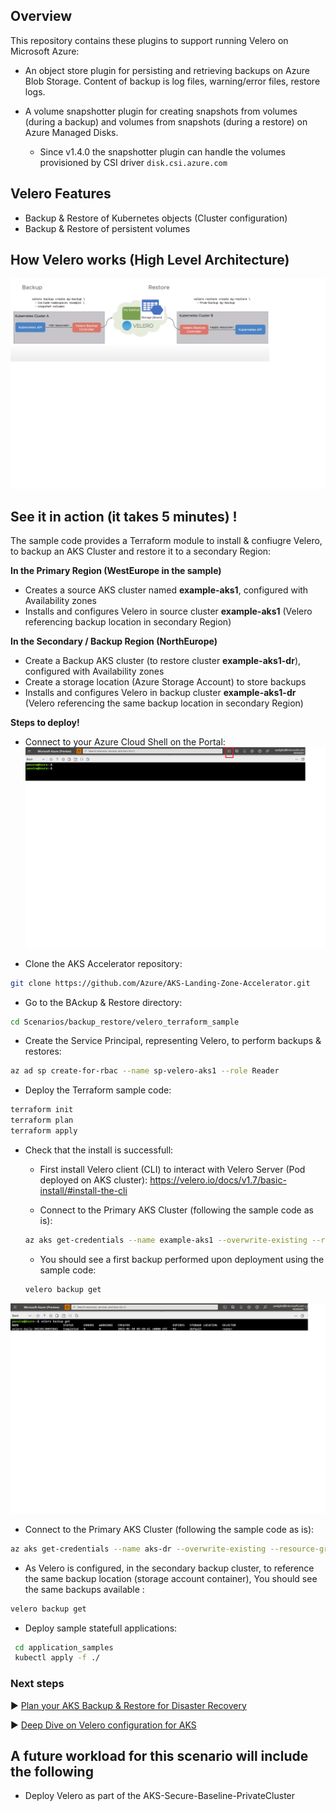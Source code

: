 ## Overview

This repository contains these plugins to support running Velero on Microsoft Azure:

- An object store plugin for persisting and retrieving backups on Azure Blob Storage. Content of backup is log files, warning/error files, restore logs.

- A volume snapshotter plugin for creating snapshots from volumes (during a backup) and volumes from snapshots (during a restore) on Azure Managed Disks.
  - Since v1.4.0 the snapshotter plugin can handle the volumes provisioned by CSI driver `disk.csi.azure.com`

## Velero Features

- Backup & Restore of Kubernetes objects (Cluster configuration)
- Backup & Restore of persistent volumes


## How Velero works (High Level Architecture)

![Velero Architecture screenshot](./media/velero_architecture.png)


## See it in action (it takes 5 minutes) !

The sample code provides a Terraform module to install & confiugre Velero, to backup an AKS Cluster and restore it to a secondary Region:


**In the Primary Region (WestEurope in the sample)**
- Creates a source AKS cluster named **example-aks1**, configured with Availability zones
- Installs and configures Velero in source cluster **example-aks1** (Velero referencing backup location in secondary Region)

**In the Secondary / Backup Region (NorthEurope)**
- Create a Backup AKS cluster (to restore cluster **example-aks1-dr**), configured with Availability zones
- Create a storage location (Azure Storage Account) to store backups 
- Installs and configures Velero in backup cluster **example-aks1-dr** (Velero referencing the same backup location in secondary Region)


**Steps to deploy!**

* Connect to your Azure Cloud Shell on the Portal:
![Azure Cloud Shell screenshot](./media/azure_cloud_shell.png)

* Clone the AKS Accelerator repository: 
```bash
git clone https://github.com/Azure/AKS-Landing-Zone-Accelerator.git
```

* Go to the BAckup & Restore directory:
```bash
cd Scenarios/backup_restore/velero_terraform_sample
```

* Create the Service Principal, representing Velero, to perform backups & restores:

```bash
az ad sp create-for-rbac --name sp-velero-aks1 --role Reader
```

* Deploy the Terraform sample code:

```bash
terraform init
terraform plan
terraform apply
```

* Check that the install is successfull: 
  - First install Velero client (CLI) to interact with Velero Server (Pod deployed on AKS cluster): https://velero.io/docs/v1.7/basic-install/#install-the-cli

  - Connect to the Primary AKS Cluster (following the sample code as is): 
  ```bash
  az aks get-credentials --name example-aks1 --overwrite-existing --resource-group testvelero
  ```

  - You should see a first backup performed upon deployment using the sample code:
  ```bash
  velero backup get
  ```
![Velero check install screenshot](./media/velero_install_check.png)

  - Connect to the Primary AKS Cluster (following the sample code as is): 
  ```bash
  az aks get-credentials --name aks-dr --overwrite-existing --resource-group aks-d
  ```

  - As Velero is configured, in the secondary backup cluster, to reference the same backup location (storage account container), You should see the same backups available :
  ```bash
  velero backup get
  ```

- Deploy sample statefull applications:
 ```bash
  cd application_samples
  kubectl apply -f ./
  ```

### Next steps

:arrow_forward: [Plan your AKS Backup & Restore for Disaster Recovery](./Scenarios/Secure-Baseline)

:arrow_forward: [Deep Dive on Velero configuration for AKS](./Scenarios/AKS-Secure-Baseline-PrivateCluster)

## A future workload for this scenario will include the following 
* Deploy Velero as part of the AKS-Secure-Baseline-PrivateCluster

